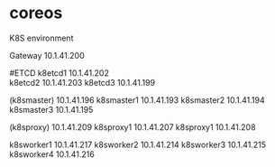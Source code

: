 # coreos
K8S environment

Gateway 10.1.41.200

#ETCD
k8etcd1 10.1.41.202    
k8etcd2 10.1.41.203
k8etcd3 10.1.41.199

(k8smaster) 10.1.41.196
k8smaster1 10.1.41.193
k8smaster2 10.1.41.194
k8smaster3 10.1.41.195

(k8sproxy) 10.1.41.209
k8sproxy1 10.1.41.207
k8sproxy1 10.1.41.208

k8sworker1 10.1.41.217
k8sworker2 10.1.41.214
k8sworker3 10.1.41.215
k8sworker4 10.1.41.216

